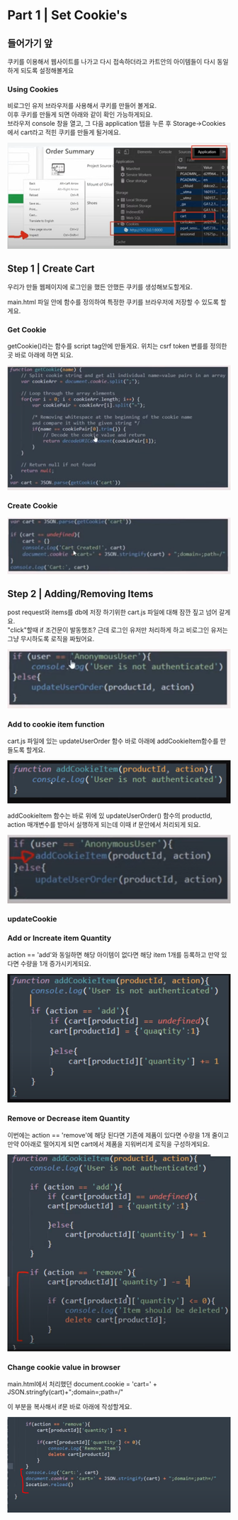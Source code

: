 # Part 1 \| Set Cookie's

## 들어가기 앞

쿠키를 이용해서 웹사이트를 나가고 다시 접속하더라고 카트안의 아이템들이 다시 동일하게 되도록 설정해볼게요

### Using Cookies

비로그인 유저 브라우저를 사용해서 쿠키를 만들어 볼게요.   
이후 쿠키를 만들게 되면 아래와 같이 확인 가능하게되요.  
브라우저 console 창을 열고, 그 다음 application 탭을 누른 후 Storage-&gt;Cookies에서 cart라고 적힌 쿠키를 만들게 될거에요.

![](../../../../.gitbook/assets/image%20%28530%29.png)

## Step 1 \| Create Cart

우리가 만들 웹페이지에 로그인을 했든 안했든 쿠키를 생성해보도할게요.   


main.html 파일 안에 함수를 정의하여 특정한 쿠키를 브라우저에 저장할 수 있도록 할게요.   


### Get Cookie

getCookie\(\)라는 함수를 script tag안에 만들게요. 위치는 csrf token 변를를 정의한 곳 바로 아래에 하면 되요.

![](../../../../.gitbook/assets/image%20%28459%29.png)

### Create Cookie

![](../../../../.gitbook/assets/image%20%28515%29.png)

## Step 2 \| Adding/Removing Items

post request와 items를 db에 저장 하기위한 cart.js 파일에 대해 잠깐 짚고 넘어 갈게요.   
"click"할때 if 조건문이 발동했조? 근데 로그인 유저만 처리하게 하고 비로그인 유저는 그냥 무시하도록 로직을 짜뒀어요.  

![](../../../../.gitbook/assets/image%20%28420%29.png)

### Add to cookie item function

cart.js 파일에 있는 updateUserOrder 함수 바로 아래에 addCookieItem함수를 만들도록 할게요.

![](../../../../.gitbook/assets/image%20%28513%29.png)

addCookieItem 함수는 바로 위에 있 updateUserOrder\(\) 함수의 productId, action 매개변수를 받아서 실행하게 되는데 이때 if 문안에서 처리되게 되요.

![](../../../../.gitbook/assets/image%20%28429%29.png)

### updateCookie

### Add or Increate item Quantity

action == 'add'와 동일하면 해당 아이템이 없다면 해당 item 1개를 등록하고 만약 있다면 수량을 1개 증가시키게되요.

![](../../../../.gitbook/assets/image%20%28449%29.png)

### Remove or Decrease item Quantity

이번에는 action == 'remove'에 해당 된다면 기존에 제품이 있다면 수량을 1개 줄이고 만약 0아래로 떨어지게 되면 cart에서 제품을 지워버리게 로직을 구성하게되요. 

![](../../../../.gitbook/assets/image%20%28421%29.png)

### Change cookie value in browser

main.html에서 처리했던 document.cookie = 'cart=' + JSON.stringfy\(cart\)+";domain=;path=/"

이 부분을 복사해서 if문 바로 아래에 작성할게요.

![](../../../../.gitbook/assets/image%20%28490%29.png)

